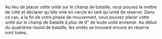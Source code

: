 Au lieu de placer cette unité sur le champ de bataille, vous pouvez la mettre de côté et déclarer qu'elle vole en cercle en tant qu'unité de réserve. Dans ce cas, à la fin de votre phase de mouvement, vous pouvez placer cette unité sur le champ de bataille à plus de 9" de toute unité ennemie. Au début du quatrième round de bataille, les unités se trouvant encore en réserve sont tuées.